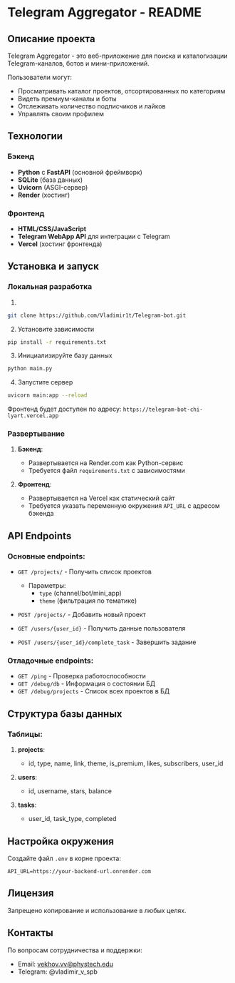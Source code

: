 # Telegram Aggregator - README

## Описание проекта

Telegram Aggregator - это веб-приложение для поиска и каталогизации Telegram-каналов, ботов и мини-приложений. 

Пользователи могут:

- Просматривать каталог проектов, отсортированных по категориям
- Видеть премиум-каналы и боты
- Отслеживать количество подписчиков и лайков
- Управлять своим профилем

## Технологии

### Бэкенд
- **Python** с **FastAPI** (основной фреймворк)
- **SQLite** (база данных)
- **Uvicorn** (ASGI-сервер)
- **Render** (хостинг)

### Фронтенд
- **HTML/CSS/JavaScript**
- **Telegram WebApp API** для интеграции с Telegram
- **Vercel** (хостинг фронтенда)

## Установка и запуск

### Локальная разработка

1.
```bash
git clone https://github.com/Vladimir1t/Telegram-bot.git
```

2. Установите зависимости
```bash
pip install -r requirements.txt
```

3. Инициализируйте базу данных
```bash
python main.py
```

4. Запустите сервер
```bash
uvicorn main:app --reload
```

Фронтенд будет доступен по адресу: `https://telegram-bot-chi-lyart.vercel.app`

### Развертывание

1. **Бэкенд**:
   - Развертывается на Render.com как Python-сервис
   - Требуется файл `requirements.txt` с зависимостями

2. **Фронтенд**:
   - Развертывается на Vercel как статический сайт
   - Требуется указать переменную окружения `API_URL` с адресом бэкенда

## API Endpoints

### Основные endpoints:
- `GET /projects/` - Получить список проектов
  - Параметры:
    - `type` (channel/bot/mini_app)
    - `theme` (фильтрация по тематике)

- `POST /projects/` - Добавить новый проект
- `GET /users/{user_id}` - Получить данные пользователя
- `POST /users/{user_id}/complete_task` - Завершить задание

### Отладочные endpoints:
- `GET /ping` - Проверка работоспособности
- `GET /debug/db` - Информация о состоянии БД
- `GET /debug/projects` - Список всех проектов в БД

## Структура базы данных

### Таблицы:
1. **projects**:
   - id, type, name, link, theme, is_premium, likes, subscribers, user_id

2. **users**:
   - id, username, stars, balance

3. **tasks**:
   - user_id, task_type, completed

## Настройка окружения

Создайте файл `.env` в корне проекта:
```
API_URL=https://your-backend-url.onrender.com
```

## Лицензия

Запрещено копирование и использование в любых целях.

## Контакты

По вопросам сотрудничества и поддержки:
- Email: vekhov.vv@phystech.edu
- Telegram: @vladimir_v_spb